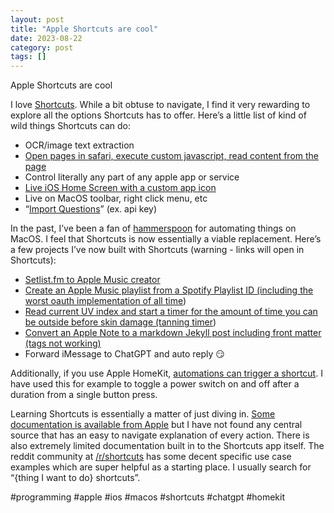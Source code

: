 ```yaml
---
layout: post
title: "Apple Shortcuts are cool"
date: 2023-08-22
category: post
tags: []
---
```


Apple Shortcuts are cool

I love [Shortcuts](https://support.apple.com/guide/shortcuts/welcome/ios). While a bit obtuse to navigate, I find it very rewarding to explore all the options Shortcuts has to offer. Here’s a little list of kind of wild things Shortcuts can do:

  * OCR/image text extraction
  * [Open pages in safari, execute custom javascript, read content from the page](https://support.apple.com/guide/shortcuts/intro-to-the-run-javascript-on-webpage-action-apd218e2187d/ios)
  * Control literally any part of any apple app or service
  * [Live iOS Home Screen with a custom app icon](https://support.apple.com/guide/shortcuts/add-a-shortcut-to-the-home-screen-apd735880972/ios)
  * Live on MacOS toolbar, right click menu, etc
  * “[Import Questions](https://support.apple.com/guide/shortcuts/add-import-questions-to-shared-shortcuts-apdf330fd3a0/6.0/ios/16.0)” (ex. api key)

In the past, I’ve been a fan of [hammerspoon](http://www.hammerspoon.org) for automating things on MacOS. I feel that Shortcuts is now essentially a viable replacement. Here’s a few projects I’ve now built with Shortcuts (warning - links will open in Shortcuts):

  * [Setlist.fm to Apple Music creator](https://www.icloud.com/shortcuts/20565ae414754f6d91856a6664959f3f)
  * [Create an Apple Music playlist from a Spotify Playlist ID (including the worst oauth implementation of all time](https://www.icloud.com/shortcuts/e61998d17612416e807e0cabdbe4c766))
  * [Read current UV index and start a timer for the amount of time you can be outside before skin damage (tanning timer](https://www.icloud.com/shortcuts/9030a42588894f12bae9e1151bd7e04d))
  * [Convert an Apple Note to a markdown Jekyll post including front matter (tags not working)](https://www.icloud.com/shortcuts/a9600720bad04c92ba75420145e3f35e)
  * Forward iMessage to ChatGPT and auto reply 😏

  


Additionally, if you use Apple HomeKit, [automations can trigger a shortcut](https://support.apple.com/guide/shortcuts/create-a-new-home-automation-apd2a290f633/ios). I have used this for example to toggle a power switch on and off after a duration from a single button press.

  


Learning Shortcuts is essentially a matter of just diving in. [Some documentation is available from Apple](https://support.apple.com/guide/shortcuts/welcome/ios) but I have not found any central source that has an easy to navigate explanation of every action. There is also extremely limited documentation built in to the Shortcuts app itself. The reddit community at [/r/shortcuts](https://www.reddit.com/r/shortcuts/) has some decent specific use case examples which are super helpful as a starting place. I usually search for “{thing I want to do} shortcuts”.

  


#programming #apple #ios #macos #shortcuts #chatgpt #homekit
